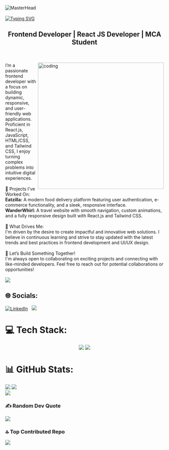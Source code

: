 ![MasterHead](https://camo.githubusercontent.com/8975dd49a0172ee81280dfa659a7572f2bf2d9fd008eb29c067825b3aa6a8e40/68747470733a2f2f63686b736b696c6c732e636f6d2f77702d636f6e74656e742f75706c6f6164732f323032302f30342f504e432d416e696d617465642d42616e6e6572732e676966)
<br><br>
<a href="https://git.io/typing-svg"><img src="https://readme-typing-svg.herokuapp.com?font=Chiller&weight=500&size=40&duration=3000&pause=500&color=2ED40A&background=000000&center=true&vCenter=true&width=1010&height=60&lines=Hi+There!%F0%9F%91%8B;I'm+Nandita+Dutta!" alt="Typing SVG" /></a>

<h2 align="middle">Frontend Developer | React JS Developer | MCA Student</h2><br><br>
  <img align="right" alt="coding" width="400" src="https://media.tenor.com/QVC1Nmb9TwUAAAAi/coding.gif" >
  <div>I’m a passionate frontend developer with a focus on building dynamic, responsive, and user-friendly web applications. Proficient in React.js, JavaScript, HTML/CSS, and Tailwind CSS, I enjoy turning complex problems into intuitive digital experiences.<br><br>🔧 Projects I've Worked On:<br><b>Eatzilla:</b> A modern food delivery platform featuring user authentication, e-commerce functionality, and a sleek, responsive interface.<br><b>WanderWhirl:</b> A travel website with smooth navigation, custom animations, and a fully responsive design built with React.js and Tailwind CSS.<br><br>🎯 What Drives Me:<br>I'm driven by the desire to create impactful and innovative web solutions. I believe in continuous learning and strive to stay updated with the latest trends and best practices in frontend development and UI/UX design.<br><br>🌱 Let’s Build Something Together!<br>I'm always open to collaborating on exciting projects and connecting with like-minded developers. Feel free to reach out for potential collaborations or opportunities!</div>
  <br>
<a href="https://visitcount.itsvg.in">
  <img src="https://visitcount.itsvg.in/api?id=nandita994&label=Profile%20Views&color=8&icon=5&pretty=true" />
</a>

## 🌐 Socials:
[![LinkedIn](https://img.shields.io/badge/LinkedIn-%230077B5.svg?logo=linkedin&logoColor=white)](https://linkedin.com/in/https://www.linkedin.com/in/nandita-dutta-662210231) 
&nbsp;
<a href="mailto:nanditadutta994@gmail.com"><img src="https://img.shields.io/badge/-nanditadutta994@gmail.com-D14836?style=flat&logo=Gmail&logoColor=white"/></a>
&nbsp;

# 💻 Tech Stack:
<div align="center">
    <img src="https://skillicons.dev/icons?i=react,vite,bootstrap,html,css,vscode,github,tailwind,git" />
    <img src="https://skillicons.dev/icons?i=javascript,c,java,mysql" /><br>
</div>


# 📊 GitHub Stats:
![](https://github-readme-stats.vercel.app/api?username=nandita994&theme=dark&hide_border=false&include_all_commits=true&count_private=true)
![](https://github-readme-streak-stats.herokuapp.com/?user=nandita994&theme=dark&hide_border=false)<br/>
![](https://github-readme-stats.vercel.app/api/top-langs/?username=nandita994&theme=dark&hide_border=false&include_all_commits=true&count_private=true&layout=compact)



### ✍️ Random Dev Quote
![](https://quotes-github-readme.vercel.app/api?type=horizontal&theme=tokyonight)

### 🔝 Top Contributed Repo
![](https://github-contributor-stats.vercel.app/api?username=nandita994&limit=5&theme=dark&combine_all_yearly_contributions=true)







<!---
- 👋 Hi, I’m Nandita
- 👀 I’m interested in ...
- 🌱 I’m currently learning ...
- 💞️ I’m looking to collaborate on ...
- 📫 How to reach me ...
--->
<!---
nandita994/nandita994 is a ✨ special ✨ repository because its `README.md` (this file) appears on your GitHub profile.
You can click the Preview link to take a look at your changes.
--->
